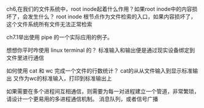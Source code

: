 ch6,在我们的文件系统中，root inode起着什么作用？如果root inode中的内容损坏了，会发生什么？
root inode 根节点作为文件检索的入口，如果内容损坏了，这个文件系统所有文件无法正常检索


ch7.1举出使用 pipe 的一个实际应用的例子。

想想你平时咋使用 linux terminal 的？
标准输入和输出便是通过现实设备绑定到文件里进行通信

如何使用 cat 和 wc 完成一个文件的行数统计？
cat的从从文件输入到显示标准输出 又作为wc的标准输入，打印到标准输出上

如果需要在多个进程间互相通信，则需要为每一对进程建立一个管道，非常繁琐，请设计一个更易用的多进程通信机制。
消息队列，或者信号广播
